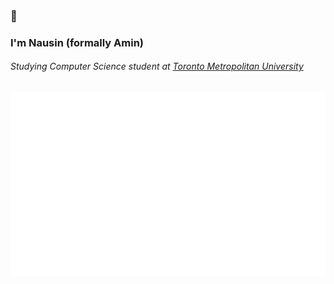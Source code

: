 ### 👋
<h3>I'm Nausin (formally Amin)</h3>
<h6>Studying Computer Science student at <a href="https://tmucscu.com/">Toronto Metropolitan University</a></h6>


<img align='center' src="https://github.com/aminnausin/stats/blob/master/generated/languages.svg#gh-dark-mode-only" />
<!--
**aminnausin/aminnausin** is a ✨ _special_ ✨ repository because its `README.md` (this file) appears on your GitHub profile.

Here are some ideas to get you started:

- 🔭 I’m currently working on ...
- 🌱 I’m currently learning ...
- 👯 I’m looking to collaborate on ...
- 🤔 I’m looking for help with ...
- 💬 Ask me about ...
- 📫 How to reach me: ...
- 😄 Pronouns: ...
- ⚡ Fun fact: ...
-->
